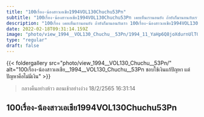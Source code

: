 ```yaml
---
title: "100เรื่อง-น้องสาวเอเชีย1994VOL130Chuchu53Pn"
subtitle: "100เรื่อง-น้องสาวเอเชีย1994VOL130Chuchu53Pn เคยเห็นเรานอนยัง ถ้ายังก็มานอนกับเรา"
description: "100เรื่อง เคยเห็นเรานอนยัง ถ้ายังก็มานอนกับเรา 100เรื่อง-น้องสาวเอเชีย1994VOL130Chuchu53Pn 18/2/2565 16:31:14"
date: 2022-02-18T09:31:14.159Z
image: "photo/view_1994__VOL130_Chuchu__53Pn/1994_11_YaHp6Q8joXdurnUlT0nn.jpg"
type: "regular"
draft: false
---
```


{{< foldergallery src="photo/view_1994__VOL130_Chuchu__53Pn/" alt="100เรื่อง-น้องสาวเอเชีย__1994__VOL130_Chuchu__53Pn ชอบใช้เงินแก้ปัญหา แต่ปัญหาคือไม่มีเงิน" >}}


> กลางคืนอย่างห้าว ตอนเช้าอย่างง่วง 18/2/2565 16:31:14

## 100เรื่อง-น้องสาวเอเชีย1994VOL130Chuchu53Pn
